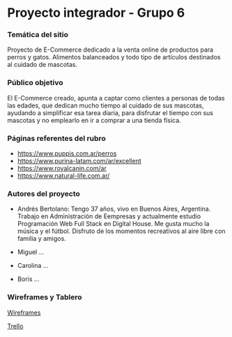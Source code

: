 # Proyecto integrador - Grupo 6
### Temática del sitio

Proyecto de E-Commerce dedicado a la venta online de productos para perros y gatos. Alimentos balanceados y todo tipo de artículos destinados al cuidado de mascotas.

### Público objetivo

El E-Commerce creado, apunta a captar como clientes a personas de todas las edades, que dedican mucho tiempo al cuidado de sus mascotas, ayudando a simplificar esa tarea diaria, para disfrutar el tiempo con sus mascotas y no emplearlo en ir a comprar a una tienda física.  

### Páginas referentes del rubro

* https://www.puppis.com.ar/perros
* https://www.purina-latam.com/ar/excellent
* https://www.royalcanin.com/ar
* https://www.natural-life.com.ar/
    
### Autores del proyecto

+ Andrés Bertolano: Tengo 37 años, vivo en Buenos Aires, Argentina. Trabajo en Administración de Eempresas y actualmente estudio Programación Web Full Stack en Digital House. Me gusta mucho la música y el fútbol. Disfruto de los momentos recreativos al aire libre con familia y amigos.

+ Miguel ...

+ Carolina ...

+ Boris ...

### Wireframes y Tablero

[Wireframes](https://www.figma.com/files/team/1178466742781157019)

[Trello](https://trello.com/b/OiWUyjdB/sin-t%C3%ADtulo)
